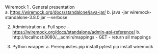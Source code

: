 Wiremock
1 . General presentation  
	a. https://wiremock.org/docs/standalone/java-jar/
	b. java -jar wiremock-standalone-3.8.0.jar  --verbose

2. Administration
	a. Full spec - https://wiremock.org/docs/standalone/admin-api-reference/
	b. http://localhost:8080/__admin/mappings
		- GET - return all mappings

3. Python wrapper
	a. Prerequisites
		pip install pytest
		pip install wiremock
